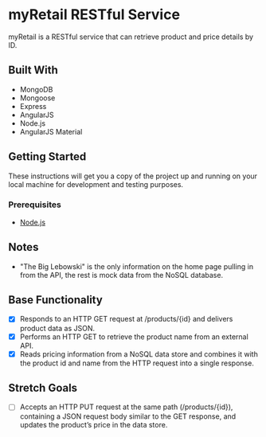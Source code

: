 # myRetail RESTful Service
myRetail is a RESTful service that can retrieve product and price details by ID.

## Built With
* MongoDB
* Mongoose
* Express
* AngularJS
* Node.js
* AngularJS Material

## Getting Started

These instructions will get you a copy of the project up and running on your local machine for development and testing purposes.

### Prerequisites

- [Node.js](https://nodejs.org/en/)

<!-- ### Installing -->

## Notes
* "The Big Lebowski" is the only information on the home page pulling in from the API, the rest is mock data from the NoSQL database.

## Base Functionality
- [x] Responds to an HTTP GET request at /products/{id} and delivers product data as JSON. 
- [x] Performs an HTTP GET to retrieve the product name from an external API.
- [x] Reads pricing information from a NoSQL data store and combines it with the product id and name from the HTTP request into a single response.

## Stretch Goals
- [ ] Accepts an HTTP PUT request at the same path (/products/{id}), containing a JSON request body similar to the GET response, and updates the product’s price in the data store.